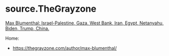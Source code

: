 # source.TheGrayzone
[Max Blumenthal: Israel-Palestine, Gaza, West Bank, Iran, Egypt, Netanyahu, Biden, Trump, China.](https://youtu.be/ttU4Z97uGOk)

Home:
- https://thegrayzone.com/author/max-blumenthal/
